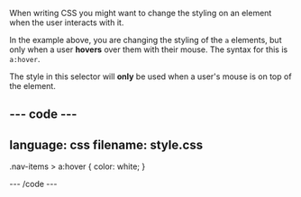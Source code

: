 When writing CSS you might want to change the styling on an element when the user interacts with it. 

In the example above, you are changing the styling of the `a` elements, but only when a user **hovers** over them with their mouse. The syntax for this is `a:hover`. 

The style in this selector will **only** be used when a user's mouse is on top of the element.

--- code ---
---
language: css
filename: style.css
---

.nav-items > a:hover {
  color: white;
}

--- /code ---